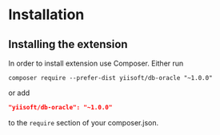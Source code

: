Installation
============

## Installing the extension

In order to install extension use Composer. Either run

```
composer require --prefer-dist yiisoft/db-oracle "~1.0.0"
```

or add

```json
"yiisoft/db-oracle": "~1.0.0"
```

to the `require` section of your composer.json.
